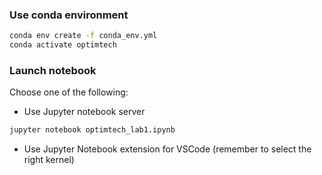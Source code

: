 ### Use conda environment
```sh
conda env create -f conda_env.yml
conda activate optimtech
```

### Launch notebook

Choose one of the following:

- Use Jupyter notebook server
```sh
jupyter notebook optimtech_lab1.ipynb
```

- Use Jupyter Notebook extension for VSCode (remember to select the right kernel)